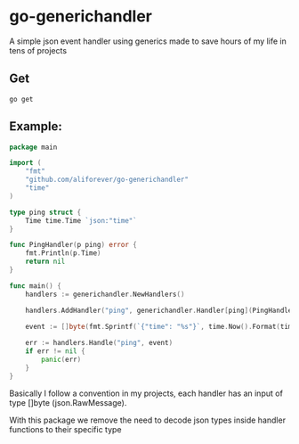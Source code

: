 # go-generichandler
A simple json event handler using generics made to save hours of my life in tens of projects

## Get
`go get `

## Example:
```go
package main

import (
	"fmt"
	"github.com/aliforever/go-generichandler"
	"time"
)

type ping struct {
	Time time.Time `json:"time"`
}

func PingHandler(p ping) error {
	fmt.Println(p.Time)
	return nil
}

func main() {
	handlers := generichandler.NewHandlers()

	handlers.AddHandler("ping", generichandler.Handler[ping](PingHandler))
    
	event := []byte(fmt.Sprintf(`{"time": "%s"}`, time.Now().Format(time.RFC3339)))

	err := handlers.Handle("ping", event)
	if err != nil {
		panic(err)
	}
}
```

Basically I follow a convention in my projects, each handler has an input of type []byte (json.RawMessage).

With this package we remove the need to decode json types inside handler functions to their specific type